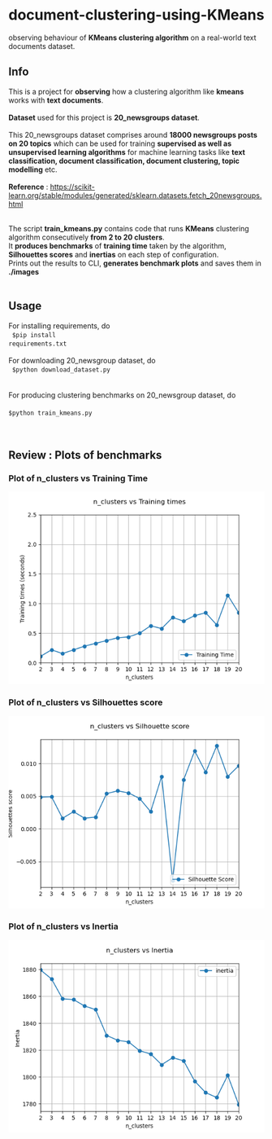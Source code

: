 # document-clustering-using-KMeans
observing behaviour of <b>KMeans clustering algorithm</b> on a real-world text documents dataset.

## Info
This is a project for <b>observing</b> how a clustering algorithm like <b>kmeans</b> works with <b>text documents</b>.<br><br>
<b>Dataset</b> used for this project is <b>20_newsgroups dataset</b>.<br> <br>
This 20_newsgroups dataset comprises around <b>18000 newsgroups posts on 20 topics</b> which can be used for training <b>supervised as well as unsupervised learning algorithms</b> for machine learning tasks like <b>text classification, document classification, document clustering, topic modelling</b> etc. <br><br>
<b>Reference</b> : https://scikit-learn.org/stable/modules/generated/sklearn.datasets.fetch_20newsgroups.html<br><br>

The script <b>train_kmeans.py</b> contains code that runs <b>KMeans</b> clustering algorithm consecutively <b>from 2 to 20 clusters</b>.<br>
It <b>produces benchmarks</b> of <b>training time</b> taken by the algorithm, <b>Silhouettes scores</b> and <b>inertias</b> on each step of configuration.<br>
Prints out the results to CLI, <b>generates benchmark plots</b> and saves them in <b>./images</b><br><br>

## Usage
For installing requirements, do<br>
<code>
$pip install requirements.txt
</code><br><br>
For downloading 20_newsgroup dataset, do<br>
<code>
$python download_dataset.py<br>
</code><br><br>
For producing clustering benchmarks on 20_newsgroup dataset, do<br>
<code>
$python train_kmeans.py<br>
</code><br><br>

## Review : Plots of benchmarks
### Plot of n_clusters vs Training Time
![](https://github.com/sonwanesuresh95/document-clustering-using-KMeans/blob/master/images/training%20time.png "training time")
### Plot of n_clusters vs Silhouettes score
![](https://github.com/sonwanesuresh95/document-clustering-using-KMeans/blob/master/images/silhouettes%20score.png "silhouettes score")
### Plot of n_clusters vs Inertia
![](https://github.com/sonwanesuresh95/document-clustering-using-KMeans/blob/master/images/inertia.png "inertias")

